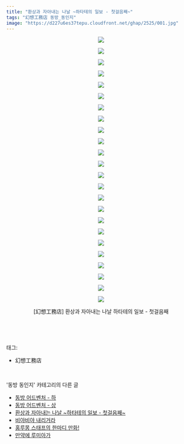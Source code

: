 ```yaml
---
title: "환상과 자아내는 나날 ~하타테의 일보 - 첫걸음째~"
tags: "幻想工務店 동방_동인지"
image: "https://d227u6es37tepu.cloudfront.net/ghap/2525/001.jpg"
---
```

<div class="article">
<p style="text-align: center; clear: none; float: none;"><img src="{{ site.imgserver6 }}/ghap/2525/001.jpg"/></p>
<p style="text-align: center; clear: none; float: none;"><img src="{{ site.imgserver6 }}/ghap/2525/002.jpg"/></p>
<p style="text-align: center; clear: none; float: none;"><img src="{{ site.imgserver6 }}/ghap/2525/003.jpg"/></p>
<p style="text-align: center; clear: none; float: none;"><img src="{{ site.imgserver6 }}/ghap/2525/004.jpg"/></p>
<p style="text-align: center; clear: none; float: none;"><img src="{{ site.imgserver6 }}/ghap/2525/005.jpg"/></p>
<p style="text-align: center; clear: none; float: none;"><img src="{{ site.imgserver6 }}/ghap/2525/006.jpg"/></p>
<p style="text-align: center; clear: none; float: none;"><img src="{{ site.imgserver6 }}/ghap/2525/007.jpg"/></p>
<p style="text-align: center; clear: none; float: none;"><img src="{{ site.imgserver6 }}/ghap/2525/008.jpg"/></p>
<p style="text-align: center; clear: none; float: none;"><img src="{{ site.imgserver6 }}/ghap/2525/009.jpg"/></p>
<p style="text-align: center; clear: none; float: none;"><img src="{{ site.imgserver6 }}/ghap/2525/010.jpg"/></p>
<p style="text-align: center; clear: none; float: none;"><img src="{{ site.imgserver6 }}/ghap/2525/011.jpg"/></p>
<p style="text-align: center; clear: none; float: none;"><img src="{{ site.imgserver6 }}/ghap/2525/012.jpg"/></p>
<p style="text-align: center; clear: none; float: none;"><img src="{{ site.imgserver6 }}/ghap/2525/013.jpg"/></p>
<p style="text-align: center; clear: none; float: none;"><img src="{{ site.imgserver6 }}/ghap/2525/014.jpg"/></p>
<p style="text-align: center; clear: none; float: none;"><img src="{{ site.imgserver6 }}/ghap/2525/015.jpg"/></p>
<p style="text-align: center; clear: none; float: none;"><img src="{{ site.imgserver6 }}/ghap/2525/016.jpg"/></p>
<p style="text-align: center; clear: none; float: none;"><img src="{{ site.imgserver6 }}/ghap/2525/017.jpg"/></p>
<p style="text-align: center; clear: none; float: none;"><img src="{{ site.imgserver6 }}/ghap/2525/018.jpg"/></p>
<p style="text-align: center; clear: none; float: none;"><img src="{{ site.imgserver6 }}/ghap/2525/019.jpg"/></p>
<p style="text-align: center; clear: none; float: none;"><img src="{{ site.imgserver6 }}/ghap/2525/020.jpg"/></p>
<p style="text-align: center; clear: none; float: none;"><img src="{{ site.imgserver6 }}/ghap/2525/021.jpg"/></p>
<p style="text-align: center; clear: none; float: none;"><img src="{{ site.imgserver6 }}/ghap/2525/022.jpg"/></p>
<p style="text-align: center; clear: none; float: none;"><img src="{{ site.imgserver6 }}/ghap/2525/023.jpg"/></p>
<p style="text-align: center; clear: none; float: none;"><img src="{{ site.imgserver6 }}/ghap/2525/024.jpg"/></p>
<p style="text-align: center; clear: none; float: none;">[幻想工務店] 환상과 자아내는 나날 하타테의 일보 - 첫걸음째</p>
<p><br/></p>
</div><br/>
<div class="tagTrail">
<p>태그: </p>
<ul>
<li>幻想工務店</li>
</ul>
</div><br/>
<div class="another">
<p>'동방 동인지' 카테고리의 다른 글</p>
<ul>
<li><a href="/ghap_2527">동방 어드벤처 - 하</a></li>
<li><a href="/ghap_2526">동방 어드벤처 - 상</a></li>
<li><a href="/ghap_2525">환상과 자아내는 나날 ~하타테의 일보 - 첫걸음째~</a></li>
<li><a href="/ghap_2523">비야비야 내리거라</a></li>
<li><a href="/ghap_2518">홍루몽 스태프의 한마디 만화!</a></li>
<li><a href="/ghap_2517">만약에 루미아가</a></li>
</ul>
</div><br/>
<div class="cb_module cb_fluid">
<div class="cb_wrt cb_profile">
</div><!-- commentList close -->
</div><br/>
